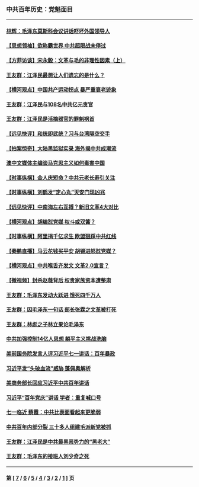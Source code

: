 ### 中共百年历史：党魁面目
---
#### [林辉：毛泽东莫斯科会议讲话吓坏外国领导人](../../pages/nf1176107/n13917931.md?02140430) 
#### [【思想领袖】欲称霸世界 中共超限战未停过](../../pages/nf1176107/n13745142.md?02140430) 
#### [【方菲访谈】宋永毅：文革与毛的非理性因素（上）](../../pages/nf1176107/n13469956.md?02140430) 
#### [王友群：江泽民最想让人们遗忘的是什么？](../../pages/nf1176107/n13408949.md?02140430) 
#### [【横河观点】中国共产运动拐点 暴严重衰老迹象](../../pages/nf1176107/n13388333.md?02140430) 
#### [王友群：江泽民与108名中共亿元贪官](../../pages/nf1176107/n13352358.md?02140430) 
#### [王友群：江泽民是活摘器官的罪魁祸首](../../pages/nf1176107/n13336903.md?02140430) 
#### [【远见快评】和统即武统？习与台湾隔空交手](../../pages/nf1176107/n13297739.md?02140430) 
#### [【拍案惊奇】大陆黑监狱实录 海外揭中共成潮流](../../pages/nf1176107/n13288853.md?02140430) 
#### [澳中文媒体主编谈马克思主义如何毒害中国](../../pages/nf1176107/n13257387.md?02140430) 
#### [【时事纵横】金人庆短命？中共元老长寿引关注](../../pages/nf1176107/n13217934.md?02140430) 
#### [【时事纵横】刘鹤发“定心丸”天安门现凶兆](../../pages/nf1176107/n13215416.md?02140430) 
#### [【远见快评】中南海左右互搏？新旧文革4大对比](../../pages/nf1176107/n13214745.md?02140430) 
#### [【横河观点】胡编怼党媒 权斗或双簧？](../../pages/nf1176107/n13210864.md?02140430) 
#### [【时事纵横】阿里捐千亿求生 欧盟狠踩中共红线](../../pages/nf1176107/n13206431.md?02140430) 
#### [【秦鹏直播】马云花钱买平安 胡锡进怒怼党媒？](../../pages/nf1176107/n13206392.md?02140430) 
#### [【横河观点】中共喉舌齐发文 文革2.0宣言？](../../pages/nf1176107/n13201248.md?02140430) 
#### [【微视频】封杀赵薇背后 权贵家族资本遭整肃](../../pages/nf1176107/n13197798.md?02140430) 
#### [王友群：毛泽东发动大跃进 饿死四千万人](../../pages/nf1176107/n13177158.md?02140430) 
#### [王友群：因毛泽东一句话 部长张霖之文革被打死](../../pages/nf1176107/n13161711.md?02140430) 
#### [王友群：林彪之子林立果论毛泽东](../../pages/nf1176107/n13128622.md?02140430) 
#### [中共加强控制14亿人思想 躺平主义挑战洗脑](../../pages/nf1176107/n13094299.md?02140430) 
#### [美前国务院发言人评习近平七一讲话：百年暴政](../../pages/nf1176107/n13066986.md?02140430) 
#### [习近平发“头破血流”威胁 蓬佩奥解析](../../pages/nf1176107/n13063604.md?02140430) 
#### [美商务部长回应习近平中共百年讲话](../../pages/nf1176107/n13062903.md?02140430) 
#### [习近平“百年党庆”讲话 学者：重复喊口号](../../pages/nf1176107/n13061411.md?02140430) 
#### [七一临近 蔡霞：中共比表面看起来更脆弱](../../pages/nf1176107/n13056418.md?02140430) 
#### [中共百年内部分裂 三十多人组建毛派新党被抓](../../pages/nf1176107/n13044023.md?02140430) 
#### [王友群：江泽民是中共最黑恶势力的“黑老大”](../../pages/nf1176107/n13022180.md?02140430) 
#### [王友群：毛泽东的接班人刘少奇之死](../../pages/nf1176107/n12991772.md?02140430) 

---
#### 第 [ [7](./7.md?02140430) / [6](./6.md?02140430) / [5](./5.md?02140430) / [4](./4.md?02140430) / [3](./3.md?02140430) / [2](./2.md?02140430) / [1](./1.md?02140430) ] 页
